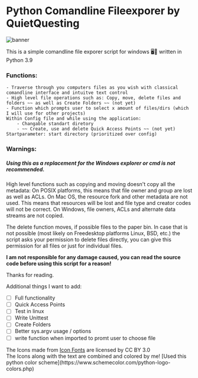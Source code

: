 # Python Comandline Fileexporer by QuietQuesting

![banner](https://user-images.githubusercontent.com/73032440/97810544-eba25300-1c74-11eb-87ed-7de2b34c0a55.png)

This is a simple comandline file exporer script for windows :desktop_computer::notebook_with_decorative_cover: written in Python 3.9

### Functions:
	- Traverse through you computers files as you wish with classical comandline interface and intuitve text control
	- High level file operations such as: Copy, move, delete files and folders ~~ as well as Create Folders ~~ (not yet)
	- Function which prompts user to select x amount of files/dirs (which I will use for other projects) 
	Within Config file and while using the application:
		- Changable standart diretory 
		- ~~ Create, use and delete Quick Access Points ~~ (not yet)
	Startparameter: start directory (prioritized over config)
	
### Warnings:
##### Using this as a replacement for the Windows explorer or cmd is not recommended.
High level functions such as copying and moving doesn't copy all the metadata: On POSIX platforms, this means that file owner and group are lost as well as ACLs. On Mac OS, the resource fork and other metadata are not used. This means that resources will be lost and file type and creator codes will not be correct. On Windows, file owners, ACLs and alternate data streams are not copied.

The delete function moves, if possible files to the paper bin. In case that is not possible (most likely on Freedesktop platforms Linux, BSD, etc.) the script asks your permission to delete files directly, you can give this permission for all files or just for individual files.

**I am not responsible for any damage caused, you can read the source code before using this script for a reason!** 

Thanks for reading.




Additional things I want to add:
- [ ] Full functionality
- [ ] Quick Access Points
- [ ] Test in linux
- [ ] Write Unittest
- [ ] Create Folders
- [ ] Better sys.argv usage / options
- [ ] write function when imported to promt user to choose file

<div>The Icons made from <a href="http://www.onlinewebfonts.com/icon">Icon Fonts</a> are licensed by CC BY 3.0</div>
The Icons along with the text are combined and colored by me!
[Used this python color scheme](https://www.schemecolor.com/python-logo-colors.php)